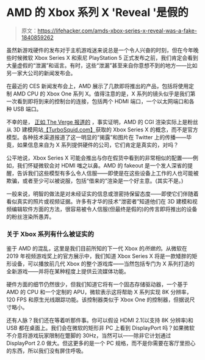 # AMD 的 Xbox 系列 X 'Reveal '是假的

> 原文：<https://lifehacker.com/amds-xbox-series-x-reveal-was-a-fake-1840859262>

虽然新游戏硬件的发布对于主机游戏迷来说总是一个令人兴奋的时刻，但在今年晚些时候微软 Xbox Series X 和索尼 PlayStation 5 正式发布之前，我们肯定会看到大量虚假的“泄漏”和谣言。有时，这些“泄漏”甚至来自你意想不到的地方——比如另一家大公司的新闻发布会。



在最近的 CES 新闻发布会上，AMD 展示了几款即将推出的产品，包括将使用定制 AMD CPU 的 Xbox One 系列 X。值得注意的是，X 系列的镜头似乎是我们第一次看到即将到来的控制台的连接，包括两个 HDMI 端口，一个以太网端口和各种 USB 端口。

不幸的是， [正如 The Verge 报道的](https://www.theverge.com/2020/1/6/21053989/microsoft-xbox-series-x-rear-ports-connectivity-amd-ces-2020) ，事实证明，AMD 的 CGI 渲染实际上是粉丝从 3D 建模网站[【TurboSquid.com】](https://www.turbosquid.com/Search/Index.cfm?keyword=xbox+series+x)获取的 Xbox Series X 的概念，而不是官方模型。各种技术渠道报道了这一明显的“揭露”和图片在 Twitter 上的传播——毕竟，如果信息来自为 X 系列提供硬件的公司，它们肯定是真实的，对吗？

公平地说，Xbox Series X 可能会推出与你在假货中看到的非常相似的配置——例如，我们怀疑微软会对 HDMI 嗤之以鼻。AMD 的 fakeout 是一个发人深省的提醒，告诉我们这些模型有多么令人信服——即使是在这些设备上工作的人也可能被欺骗，或者至少可以被说服，包括“借来的”渲染是一个好主意。(其实不是。)

一般来说，明智的做法是对未经证实的信息或泄密持保留态度——即使它们伴随着看似真实的照片或视频证据。许多有才华的技术“泄密者”知道他们在 3D 建模和视频编辑软件方面的方法，很容易被令人信服(但最终是假的)的传言即将推出的设备的粉丝渲染所愚弄。

### 关于 Xbox 系列有什么被证实的

鉴于 AMD 的混乱，这里是我们目前所知的下一代 Xbox 的*所做的*。从微软在 2019 年视频游戏奖上的官方展示中，我们知道 Xbox Series X 将是一款矮胖的矩形设备，可以播放前几代 Xbox 的整个游戏库——当然包括专门为 X 系列打造的全新游戏——并将在某种程度上提供云流媒体功能。

硬件方面的细节仍然很少，但我们知道它将有一个固态存储驱动器，一个基于 AMD 的 CPU 和一个定制的 APU，微软表示这将帮助 X 系列实现 8K 分辨率，120 FPS 和原生光线跟踪功能。该控制器类似于 Xbox One 的控制器，但据说尺寸略小。

还有人脉？我们还在等着听那件事。你可以假设 HDMI 2.1(以支持 8K 分辨率)和 USB 都在桌面上。我们会在微软的矩形非 PC 上看到 DisplayPort 吗？如果微软不介意将游戏玩家限制在蹩脚的 30Hz，当然可以——除非它计划通过 DisplayPort 2.0 做大。但这更多的是一个 PC 规格，而不是你需要在客厅里担心的东西，所以我们没有屏住呼吸。